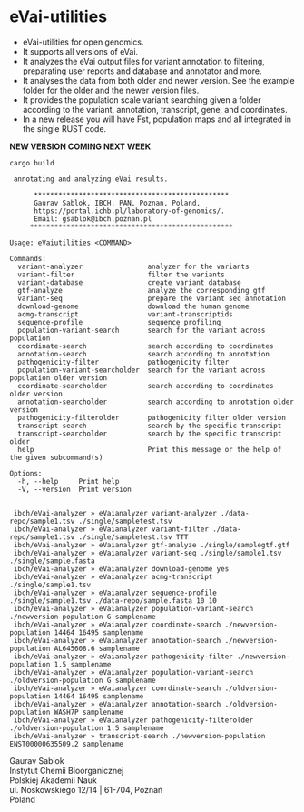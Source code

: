 # eVai-utilities
 - eVai-utilities for open genomics.
 - It supports all versions of eVai.
 - It analyzes the eVai output files for variant annotation to filtering, preparating user reports and database and annotator and more.
 - It analyses the data from both older and newer version. See the example folder for the older and the newer version files.
 - It provides the population scale variant searching given a folder according to the variant, annotation, transcript, gene, and coordinates.
 - In a new release you will have Fst, population maps and all integrated in the single RUST code.

**NEW VERSION COMING NEXT WEEK**.

 ```
 cargo build
 ```

```
 annotating and analyzing eVai results.

      ************************************************
      Gaurav Sablok, IBCH, PAN, Poznan, Poland,
      https://portal.ichb.pl/laboratory-of-genomics/.
      Email: gsablok@ibch.poznan.pl
     **************************************************

Usage: eVaiutilities <COMMAND>

Commands:
  variant-analyzer                analyzer for the variants
  variant-filter                  filter the variants
  variant-database                create variant database
  gtf-analyze                     analyze the corresponding gtf
  variant-seq                     prepare the variant seq annotation
  download-genome                 download the human genome
  acmg-transcript                 variant-transcriptids
  sequence-profile                sequence profiling
  population-variant-search       search for the variant across population
  coordinate-search               search according to coordinates
  annotation-search               search according to annotation
  pathogenicity-filter            pathogenicity filter
  population-variant-searcholder  search for the variant across population older version
  coordinate-searcholder          search according to coordinates older version
  annotation-searcholder          search according to annotation older version
  pathogenicity-filterolder       pathogenicity filter older version
  transcript-search               search by the specific transcript
  transcript-searcholder          search by the specific transcript older
  help                            Print this message or the help of the given subcommand(s)

Options:
  -h, --help     Print help
  -V, --version  Print version


```

```
 ibch/eVai-analyzer » eVaianalyzer variant-analyzer ./data-repo/sample1.tsv ./single/sampletest.tsv
 ibch/eVai-analyzer » eVaianalyzer variant-filter ./data-repo/sample1.tsv ./single/sampletest.tsv TTT
 ibch/eVai-analyzer » eVaianalyzer gtf-analyze ./single/samplegtf.gtf
 ibch/eVai-analyzer » eVaianalyzer variant-seq ./single/sample1.tsv ./single/sample.fasta
 ibch/eVai-analyzer » eVaianalyzer download-genome yes
 ibch/eVai-analyzer » eVaianalyzer acmg-transcript ./single/sample1.tsv
 ibch/eVai-analyzer » eVaianalyzer sequence-profile ./single/sample1.tsv ./data-repo/sample.fasta 10 10
 ibch/eVai-analyzer » eVaianalyzer population-variant-search ./newversion-population G samplename
 ibch/eVai-analyzer » eVaianalyzer coordinate-search ./newversion-population 14464 16495 samplename 
 ibch/eVai-analyzer » eVaianalyzer annotation-search ./newversion-population AL645608.6 samplename
 ibch/eVai-analyzer » eVaianalyzer pathogenicity-filter ./newversion-population 1.5 samplename
 ibch/eVai-analyzer » eVaianalyzer population-variant-search ./oldversion-population G samplename 
 ibch/eVai-analyzer » eVaianalyzer coordinate-search ./oldversion-population 14464 16495 samplename
 ibch/eVai-analyzer » eVaianalyzer annotation-search ./oldversion-population WASH7P samplename
 ibch/eVai-analyzer » eVaianalyzer pathogenicity-filterolder ./oldversion-population 1.5 samplename
 ibch/eVai-analyzer » transcript-search ./newversion-population ENST00000635509.2 samplename
```

 Gaurav Sablok \
 Instytut Chemii Bioorganicznej \
 Polskiej Akademii Nauk \
 ul. Noskowskiego 12/14 | 61-704, Poznań \
 Poland

